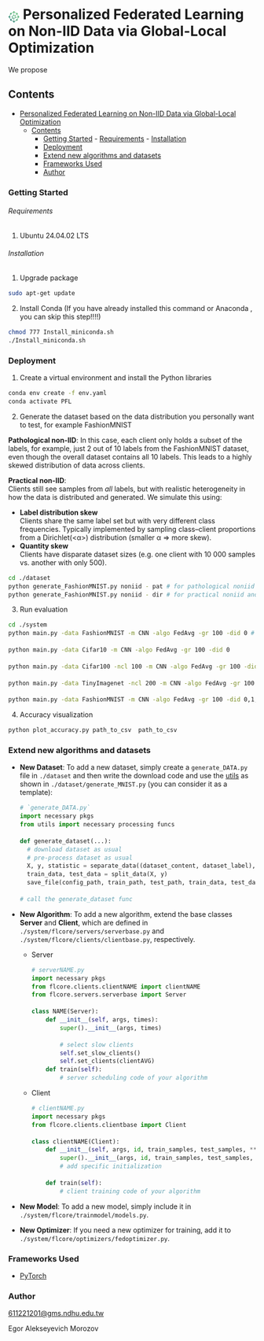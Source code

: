 # <img src="docs/imgs/logo-green.png" alt="icon" height="24" style="vertical-align:sub;"/> Personalized Federated Learning on Non-IID Data via Global-Local Optimization

We propose

## Contents

- [ Personalized Federated Learning on Non-IID Data via Global-Local Optimization](#-personalized-federated-learning-on-non-iid-data-via-global-local-optimization)
  - [Contents](#contents)
    - [Getting Started](#getting-started)
          - [Requirements](#requirements)
          - [Installation](#installation)
    - [Deployment](#deployment)
    - [Extend new algorithms and datasets](#extend-new-algorithms-and-datasets)
    - [Frameworks Used](#frameworks-used)
    - [Author](#author)

### Getting Started

###### Requirements

1. Ubuntu 24.04.02 LTS

###### Installation

1. Upgrade package

```sh
sudo apt-get update
```

2. Install Conda (If you have already installed this command or Anaconda , you can skip this step!!!!)

```sh
chmod 777 Install_miniconda.sh
./Install_miniconda.sh
```

### Deployment

1. Create a virtual environment and install the Python libraries

```sh
conda env create -f env.yaml
conda activate PFL
```

2. Generate the dataset based on the data distribution you personally want to test, for example FashionMNIST

**Pathological non-IID**: In this case, each client only holds a subset of the labels, for example, just 2 out of 10 labels from the FashionMNIST dataset, even though the overall dataset contains all 10 labels. This leads to a highly skewed distribution of data across clients.

**Practical non-IID**:  
Clients still see samples from _all_ labels, but with realistic heterogeneity in how the data is distributed and generated. We simulate this using:
   - **Label distribution skew**  
     Clients share the same label set but with very different class frequencies. Typically implemented by sampling class–client proportions from a Dirichlet(\<α\>) distribution (smaller α ⇒ more skew).
   - **Quantity skew**  
     Clients have disparate dataset sizes (e.g. one client with 10 000 samples vs. another with only 500).

```sh
cd ./dataset
python generate_FashionMNIST.py noniid - pat # for pathological noniid and unbalanced scenario
python generate_FashionMNIST.py noniid - dir # for practical noniid and unbalanced scenario
```

3. Run evaluation

```sh
cd ./system
python main.py -data FashionMNIST -m CNN -algo FedAvg -gr 100 -did 0 # using the FashionMNIST dataset, the FedAvg algorithm, and the 4-layer CNN model, communication round 100

python main.py -data Cifar10 -m CNN -algo FedAvg -gr 100 -did 0

python main.py -data Cifar100 -ncl 100 -m CNN -algo FedAvg -gr 100 -did 0

python main.py -data TinyImagenet -ncl 200 -m CNN -algo FedAvg -gr 100 -did 0

python main.py -data FashionMNIST -m CNN -algo FedAvg -gr 100 -did 0,1,2,3 # running on multiple GPUs
```

4. Accuracy visualization

```sh
python plot_accuracy.py path_to_csv  path_to_csv
```

### Extend new algorithms and datasets

- **New Dataset**: To add a new dataset, simply create a `generate_DATA.py` file in `./dataset` and then write the download code and use the [utils](https://github.com/TsingZ0/PFLlib/tree/master/dataset/utils) as shown in `./dataset/generate_MNIST.py` (you can consider it as a template):
  ```python
  # `generate_DATA.py`
  import necessary pkgs
  from utils import necessary processing funcs

  def generate_dataset(...):
    # download dataset as usual
    # pre-process dataset as usual
    X, y, statistic = separate_data((dataset_content, dataset_label), ...)
    train_data, test_data = split_data(X, y)
    save_file(config_path, train_path, test_path, train_data, test_data, statistic, ...)

  # call the generate_dataset func
  ```
  
- **New Algorithm**: To add a new algorithm, extend the base classes **Server** and **Client**, which are defined in `./system/flcore/servers/serverbase.py` and `./system/flcore/clients/clientbase.py`, respectively.
  - Server
    ```python
    # serverNAME.py
    import necessary pkgs
    from flcore.clients.clientNAME import clientNAME
    from flcore.servers.serverbase import Server

    class NAME(Server):
        def __init__(self, args, times):
            super().__init__(args, times)

            # select slow clients
            self.set_slow_clients()
            self.set_clients(clientAVG)
        def train(self):
            # server scheduling code of your algorithm
    ```
  - Client
    ```python
    # clientNAME.py
    import necessary pkgs
    from flcore.clients.clientbase import Client

    class clientNAME(Client):
        def __init__(self, args, id, train_samples, test_samples, **kwargs):
            super().__init__(args, id, train_samples, test_samples, **kwargs)
            # add specific initialization
        
        def train(self):
            # client training code of your algorithm
    ```
  
- **New Model**: To add a new model, simply include it in `./system/flcore/trainmodel/models.py`.
  
- **New Optimizer**: If you need a new optimizer for training, add it to `./system/flcore/optimizers/fedoptimizer.py`.

### Frameworks Used

- [PyTorch](https://pytorch.org/)

### Author

611221201@gms.ndhu.edu.tw

Egor Alekseyevich Morozov
